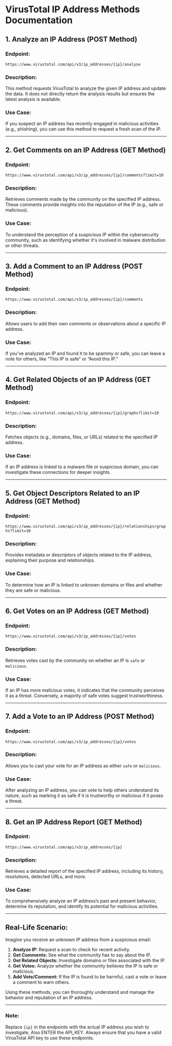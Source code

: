 # VirusTotal IP Address Methods Documentation

## **1. Analyze an IP Address (POST Method)**

### **Endpoint:**  
`https://www.virustotal.com/api/v3/ip_addresses/{ip}/analyse`

### **Description:**  
This method requests VirusTotal to analyze the given IP address and update the data. It does not directly return the analysis results but ensures the latest analysis is available.  

### **Use Case:**  
If you suspect an IP address has recently engaged in malicious activities (e.g., phishing), you can use this method to request a fresh scan of the IP.

---

## **2. Get Comments on an IP Address (GET Method)**

### **Endpoint:**  
`https://www.virustotal.com/api/v3/ip_addresses/{ip}/comments?limit=10`

### **Description:**  
Retrieves comments made by the community on the specified IP address. These comments provide insights into the reputation of the IP (e.g., safe or malicious).  

### **Use Case:**  
To understand the perception of a suspicious IP within the cybersecurity community, such as identifying whether it's involved in malware distribution or other threats.

---

## **3. Add a Comment to an IP Address (POST Method)**

### **Endpoint:**  
`https://www.virustotal.com/api/v3/ip_addresses/{ip}/comments`

### **Description:**  
Allows users to add their own comments or observations about a specific IP address.  

### **Use Case:**  
If you've analyzed an IP and found it to be spammy or safe, you can leave a note for others, like “This IP is safe” or “Avoid this IP.”

---

## **4. Get Related Objects of an IP Address (GET Method)**

### **Endpoint:**  
`https://www.virustotal.com/api/v3/ip_addresses/{ip}/graphs?limit=10`

### **Description:**  
Fetches objects (e.g., domains, files, or URLs) related to the specified IP address.  

### **Use Case:**  
If an IP address is linked to a malware file or suspicious domain, you can investigate these connections for deeper insights.

---

## **5. Get Object Descriptors Related to an IP Address (GET Method)**

### **Endpoint:**  
`https://www.virustotal.com/api/v3/ip_addresses/{ip}/relationships/graphs?limit=10`

### **Description:**  
Provides metadata or descriptors of objects related to the IP address, explaining their purpose and relationships.  

### **Use Case:**  
To determine how an IP is linked to unknown domains or files and whether they are safe or malicious.

---

## **6. Get Votes on an IP Address (GET Method)**

### **Endpoint:**  
`https://www.virustotal.com/api/v3/ip_addresses/{ip}/votes`

### **Description:**  
Retrieves votes cast by the community on whether an IP is `safe` or `malicious`.  

### **Use Case:**  
If an IP has more malicious votes, it indicates that the community perceives it as a threat. Conversely, a majority of safe votes suggest trustworthiness.

---

## **7. Add a Vote to an IP Address (POST Method)**

### **Endpoint:**  
`https://www.virustotal.com/api/v3/ip_addresses/{ip}/votes`

### **Description:**  
Allows you to cast your vote for an IP address as either `safe` or `malicious`.  

### **Use Case:**  
After analyzing an IP address, you can vote to help others understand its nature, such as marking it as safe if it is trustworthy or malicious if it poses a threat.

---

## **8. Get an IP Address Report (GET Method)**

### **Endpoint:**  
`https://www.virustotal.com/api/v3/ip_addresses/{ip}`

### **Description:**  
Retrieves a detailed report of the specified IP address, including its history, resolutions, detected URLs, and more.  

### **Use Case:**  
To comprehensively analyze an IP address’s past and present behavior, determine its reputation, and identify its potential for malicious activities.

---

## **Real-Life Scenario:**  

Imagine you receive an unknown IP address from a suspicious email:  
1. **Analyze IP:** Request a scan to check for recent activity.  
2. **Get Comments:** See what the community has to say about the IP.  
3. **Get Related Objects:** Investigate domains or files associated with the IP.  
4. **Get Votes:** Analyze whether the community believes the IP is safe or malicious.  
5. **Add Vote/Comment:** If the IP is found to be harmful, cast a vote or leave a comment to warn others.  

Using these methods, you can thoroughly understand and manage the behavior and reputation of an IP address.

--- 

### **Note:**  
Replace `{ip}` in the endpoints with the actual IP address you wish to investigate, Also ENTER the API_KEY. Always ensure that you have a valid VirusTotal API key to use these endpoints.
